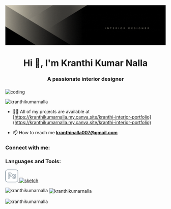 
<img align="middle" alt="coding" width="1000" src="https://github.com/kranthikumarnalla/Portfolio/blob/main/my%20profile%20banner.gif">


<h1 align="center">Hi 👋, I'm Kranthi Kumar Nalla</h1>
<h3 align="center">A passionate interior designer</h3>

<img align="middle" alt="coding" width="400" src="https://i.pinimg.com/originals/c9/e3/11/c9e3119dceef904f5bf7e725b447c5f3.gif">

<p align="left"> <img src="https://komarev.com/ghpvc/?username=kranthikumarnalla&label=Profile%20views&color=0e75b6&style=flat" alt="kranthikumarnalla" /> </p>

- 👨‍💻 All of my projects are available at [https://kranthikumarnalla.my.canva.site/kranthi-interior-portfolio](https://kranthikumarnalla.my.canva.site/kranthi-interior-portfolio)

- 📫 How to reach me **kranthinalla007@gmail.com**

<h3 align="left">Connect with me:</h3>
<p align="left">
</p>

<h3 align="left">Languages and Tools:</h3>
<p align="left"> <a href="https://www.photoshop.com/en" target="_blank" rel="noreferrer"> <img src="https://raw.githubusercontent.com/devicons/devicon/master/icons/photoshop/photoshop-line.svg" alt="photoshop" width="40" height="40"/> </a> <a href="https://www.sketch.com/" target="_blank" rel="noreferrer"> <img src="https://www.vectorlogo.zone/logos/sketchapp/sketchapp-icon.svg" alt="sketch" width="40" height="40"/> </a> </p>

<p><img align="left" src="https://github-readme-stats.vercel.app/api/top-langs?username=kranthikumarnalla&show_icons=true&locale=en&layout=compact" alt="kranthikumarnalla" /></p>

<p>&nbsp;<img align="center" src="https://github-readme-stats.vercel.app/api?username=kranthikumarnalla&show_icons=true&locale=en" alt="kranthikumarnalla" /></p>

<p><img align="center" src="https://github-readme-streak-stats.herokuapp.com/?user=kranthikumarnalla&" alt="kranthikumarnalla" /></p>
